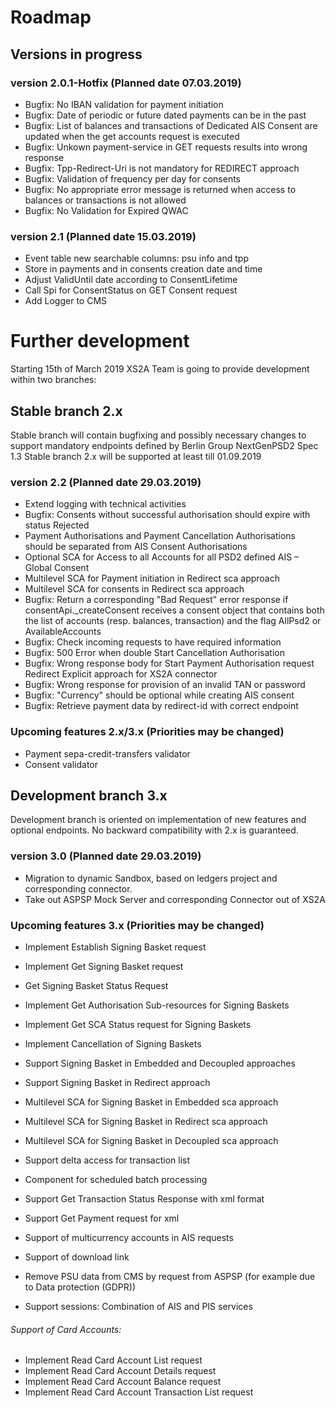 # Roadmap

## Versions in progress

### version 2.0.1-Hotfix (Planned date 07.03.2019)
- Bugfix: No IBAN validation for payment initiation
- Bugfix: Date of periodic or future dated payments can be in the past
- Bugfix: List of balances and transactions of Dedicated AIS Consent are updated when the get accounts request is executed
- Bugfix: Unkown payment-service in GET requests results into wrong response
- Bugfix: Tpp-Redirect-Uri is not mandatory for REDIRECT approach
- Bugfix: Validation of frequency per day for consents
- Bugfix: No appropriate error message is returned when access to balances or transactions is not allowed
- Bugfix: No Validation for Expired QWAC

### version 2.1 (Planned date 15.03.2019)
- Event table new searchable columns: psu info and tpp
- Store in payments and in consents creation date and time
- Adjust ValidUntil date according to ConsentLifetime
- Call Spi for ConsentStatus on GET Consent request
- Add Logger to CMS

# Further development
Starting 15th of March 2019 XS2A Team is going to provide development within two branches:

## Stable branch 2.x
Stable branch will contain bugfixing and possibly necessary changes to support mandatory endpoints defined by Berlin Group NextGenPSD2 Spec 1.3
Stable branch 2.x will be supported at least till 01.09.2019


### version 2.2 (Planned date 29.03.2019)
- Extend logging with technical activities 
- Bugfix: Consents without successful authorisation should expire with status Rejected
- Payment Authorisations and Payment Cancellation Authorisations should be separated from AIS Consent Authorisations 
- Optional SCA for Access to all Accounts for all PSD2 defined AIS – Global Consent
- Multilevel SCA for Payment initiation in Redirect sca approach
- Multilevel SCA for consents in Redirect sca approach
- Bugfix: Return a corresponding "Bad Request" error response if consentApi._createConsent receives a consent object that contains both the list of accounts (resp. balances, transaction) and the flag AllPsd2 or AvailableAccounts 
- Bugfix: Check incoming requests to have required information
- Bugfix: 500 Error when double Start Cancellation Authorisation
- Bugfix: Wrong response body for Start Payment Authorisation request Redirect Explicit approach for XS2A connector
- Bugfix: Wrong response for provision of an invalid TAN or password 
- Bugfix: "Currency" should be optional while creating AIS consent
- Bugfix: Retrieve payment data by redirect-id with correct endpoint


### Upcoming features 2.x/3.x (Priorities may be changed)
- Payment sepa-credit-transfers validator
- Consent validator


## Development branch 3.x
Development branch is oriented on implementation of new features and optional endpoints.
No backward compatibility with 2.x is guaranteed.

### version 3.0 (Planned date 29.03.2019)
- Migration to dynamic Sandbox, based on ledgers project and corresponding connector.
- Take out ASPSP Mock Server and corresponding Connector out of XS2A




### Upcoming features 3.x (Priorities may be changed)
- Implement Establish Signing Basket request
- Implement Get Signing Basket request
- Get Signing Basket Status Request
- Implement Get Authorisation Sub-resources for Signing Baskets
- Implement Get SCA Status request for Signing Baskets
- Implement Cancellation of Signing Baskets
- Support Signing Basket in Embedded and Decoupled approaches
- Support Signing Basket in Redirect approach
- Multilevel SCA for Signing Basket in Embedded sca approach
- Multilevel SCA for Signing Basket in Redirect sca approach
- Multilevel SCA for Signing Basket in Decoupled sca approach

- Support delta access for transaction list
- Component for scheduled batch processing
- Support Get Transaction Status Response with xml format
- Support Get Payment request for xml
- Support of multicurrency accounts in AIS requests

- Support of download link
- Remove PSU data from CMS by request from ASPSP (for example due to Data protection (GDPR))

- Support sessions: Combination of AIS and PIS services

###### Support of Card Accounts:
- Implement Read Card Account List request
- Implement Read Card Account Details request
- Implement Read Card Account Balance request
- Implement Read Card Account Transaction List request
